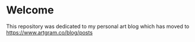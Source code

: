 # Welcome
This repository was dedicated to my personal art blog which has moved to https://www.artgram.co/blog/posts
